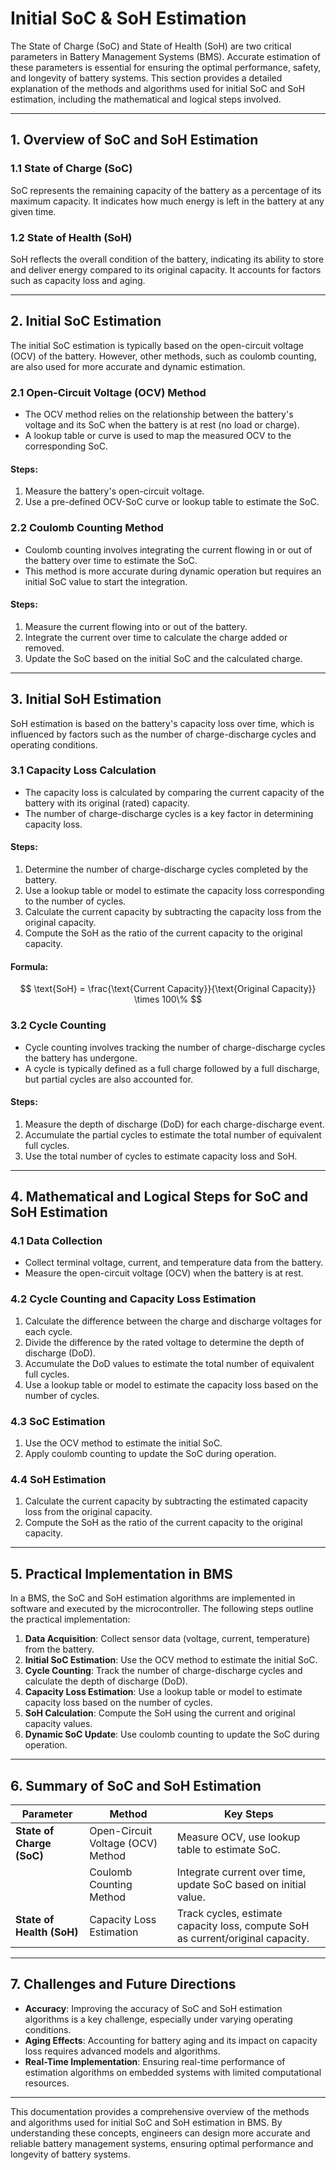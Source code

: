 # Initial SoC & SoH Estimation

The State of Charge (SoC) and State of Health (SoH) are two critical parameters in Battery Management Systems (BMS). Accurate estimation of these parameters is essential for ensuring the optimal performance, safety, and longevity of battery systems. This section provides a detailed explanation of the methods and algorithms used for initial SoC and SoH estimation, including the mathematical and logical steps involved.

---

## 1. **Overview of SoC and SoH Estimation**

### 1.1 **State of Charge (SoC)**
SoC represents the remaining capacity of the battery as a percentage of its maximum capacity. It indicates how much energy is left in the battery at any given time.

### 1.2 **State of Health (SoH)**
SoH reflects the overall condition of the battery, indicating its ability to store and deliver energy compared to its original capacity. It accounts for factors such as capacity loss and aging.

---

## 2. **Initial SoC Estimation**

The initial SoC estimation is typically based on the open-circuit voltage (OCV) of the battery. However, other methods, such as coulomb counting, are also used for more accurate and dynamic estimation.

### 2.1 **Open-Circuit Voltage (OCV) Method**
- The OCV method relies on the relationship between the battery's voltage and its SoC when the battery is at rest (no load or charge).
- A lookup table or curve is used to map the measured OCV to the corresponding SoC.

#### Steps:
1. Measure the battery's open-circuit voltage.
2. Use a pre-defined OCV-SoC curve or lookup table to estimate the SoC.

### 2.2 **Coulomb Counting Method**
- Coulomb counting involves integrating the current flowing in or out of the battery over time to estimate the SoC.
- This method is more accurate during dynamic operation but requires an initial SoC value to start the integration.

#### Steps:
1. Measure the current flowing into or out of the battery.
2. Integrate the current over time to calculate the charge added or removed.
3. Update the SoC based on the initial SoC and the calculated charge.

---

## 3. **Initial SoH Estimation**

SoH estimation is based on the battery's capacity loss over time, which is influenced by factors such as the number of charge-discharge cycles and operating conditions.

### 3.1 **Capacity Loss Calculation**
- The capacity loss is calculated by comparing the current capacity of the battery with its original (rated) capacity.
- The number of charge-discharge cycles is a key factor in determining capacity loss.

#### Steps:
1. Determine the number of charge-discharge cycles completed by the battery.
2. Use a lookup table or model to estimate the capacity loss corresponding to the number of cycles.
3. Calculate the current capacity by subtracting the capacity loss from the original capacity.
4. Compute the SoH as the ratio of the current capacity to the original capacity.

#### Formula:
$$
\text{SoH} = \frac{\text{Current Capacity}}{\text{Original Capacity}} \times 100\%
$$

### 3.2 **Cycle Counting**
- Cycle counting involves tracking the number of charge-discharge cycles the battery has undergone.
- A cycle is typically defined as a full charge followed by a full discharge, but partial cycles are also accounted for.

#### Steps:
1. Measure the depth of discharge (DoD) for each charge-discharge event.
2. Accumulate the partial cycles to estimate the total number of equivalent full cycles.
3. Use the total number of cycles to estimate capacity loss and SoH.

---

## 4. **Mathematical and Logical Steps for SoC and SoH Estimation**

### 4.1 **Data Collection**
- Collect terminal voltage, current, and temperature data from the battery.
- Measure the open-circuit voltage (OCV) when the battery is at rest.

### 4.2 **Cycle Counting and Capacity Loss Estimation**
1. Calculate the difference between the charge and discharge voltages for each cycle.
2. Divide the difference by the rated voltage to determine the depth of discharge (DoD).
3. Accumulate the DoD values to estimate the total number of equivalent full cycles.
4. Use a lookup table or model to estimate the capacity loss based on the number of cycles.

### 4.3 **SoC Estimation**
1. Use the OCV method to estimate the initial SoC.
2. Apply coulomb counting to update the SoC during operation.

### 4.4 **SoH Estimation**
1. Calculate the current capacity by subtracting the estimated capacity loss from the original capacity.
2. Compute the SoH as the ratio of the current capacity to the original capacity.

---

## 5. **Practical Implementation in BMS**

In a BMS, the SoC and SoH estimation algorithms are implemented in software and executed by the microcontroller. The following steps outline the practical implementation:

1. **Data Acquisition**: Collect sensor data (voltage, current, temperature) from the battery.
2. **Initial SoC Estimation**: Use the OCV method to estimate the initial SoC.
3. **Cycle Counting**: Track the number of charge-discharge cycles and calculate the depth of discharge (DoD).
4. **Capacity Loss Estimation**: Use a lookup table or model to estimate capacity loss based on the number of cycles.
5. **SoH Calculation**: Compute the SoH using the current and original capacity values.
6. **Dynamic SoC Update**: Use coulomb counting to update the SoC during operation.

---

## 6. **Summary of SoC and SoH Estimation**

| **Parameter**       | **Method**                          | **Key Steps**                                                                 |
|----------------------|-------------------------------------|-------------------------------------------------------------------------------|
| **State of Charge (SoC)** | Open-Circuit Voltage (OCV) Method  | Measure OCV, use lookup table to estimate SoC.                                |
|                      | Coulomb Counting Method            | Integrate current over time, update SoC based on initial value.               |
| **State of Health (SoH)** | Capacity Loss Estimation           | Track cycles, estimate capacity loss, compute SoH as current/original capacity.|

---

## 7. **Challenges and Future Directions**

- **Accuracy**: Improving the accuracy of SoC and SoH estimation algorithms is a key challenge, especially under varying operating conditions.
- **Aging Effects**: Accounting for battery aging and its impact on capacity loss requires advanced models and algorithms.
- **Real-Time Implementation**: Ensuring real-time performance of estimation algorithms on embedded systems with limited computational resources.

---

This documentation provides a comprehensive overview of the methods and algorithms used for initial SoC and SoH estimation in BMS. By understanding these concepts, engineers can design more accurate and reliable battery management systems, ensuring optimal performance and longevity of battery systems.